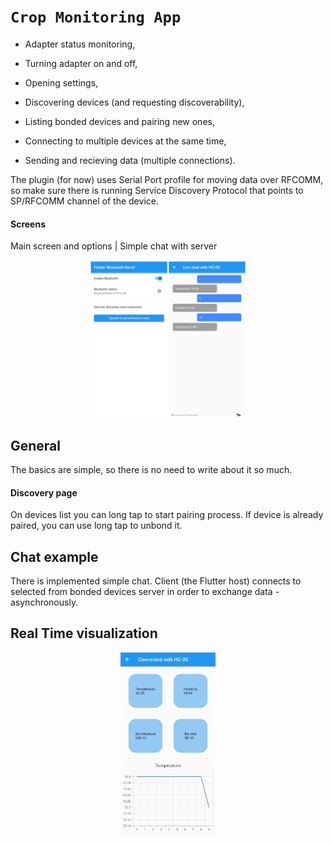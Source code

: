 # `Crop Monitoring App`


+ Adapter status monitoring,

+ Turning adapter on and off,

+ Opening settings,

+ Discovering devices (and requesting discoverability),

+ Listing bonded devices and pairing new ones,

+ Connecting to multiple devices at the same time,

+ Sending and recieving data (multiple connections).

The plugin (for now) uses Serial Port profile for moving data over RFCOMM, so make sure there is running Service Discovery Protocol that points to SP/RFCOMM channel of the device.

#### Screens 

Main screen and options | Simple chat with server  
<p align="center">
<img src="../Asserts/img1_app.jpg" width="50%" height="auto" > 
</p>


## General

The basics are simple, so there is no need to write about it so much.

#### Discovery page

On devices list you can long tap to start pairing process. If device is already paired, you can use long tap to unbond it. 



## Chat example

There is implemented simple chat. Client (the Flutter host) connects to selected from bonded devices server in order to exchange data - asynchronously.

## Real Time visualization

<!-- <img src="../Asserts/app.jpg"> -->
<p align="center">
<img src="../Asserts/app2.jpg" width="30%" height="auto" >
</p>
